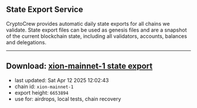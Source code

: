 ## State Export Service
CryptoCrew provides automatic daily state exports for all chains we validate. State export files can be used as genesis files and are a snapshot of the current blockchain state, including all validators, accounts, balances and delegations.

---
**Download: [xion-mainnet-1 state export](https://dl-eu2.ccvalidators.com/SERVICE/xion/xion-mainnet-1_export_6653894.json)**
---

- last updated: Sat Apr 12 2025 12:02:43
- chain id: `xion-mainnet-1`
- export height: `6653894`
- use for: airdrops, local tests, chain recovery
